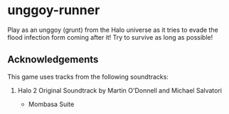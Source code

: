 # unggoy-runner
Play as an unggoy (grunt) from the Halo universe as it tries to evade the flood infection form coming after it! Try to survive as long as possible!

## Acknowledgements

This game uses tracks from the following soundtracks:

1. Halo 2 Original Soundtrack by Martin O'Donnell and Michael Salvatori
    
    + Mombasa Suite
